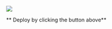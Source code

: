 [<img src="https://cdn.gomix.com/2bdfb3f8-05ef-4035-a06e-2043962a3a13%2Fremix-button.svg" />](https://glitch.com/edit/#!/import/github/7Spartan/nodejsTutorial)

** Deploy by clicking the button above**